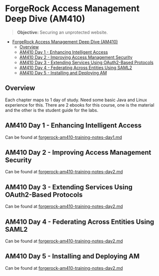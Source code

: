 # ForgeRock Access Management Deep Dive (AM410)

> **Objective:** Securing an unprotected website.

- [ForgeRock Access Management Deep Dive (AM410)](#forgerock-access-management-deep-dive-am410)
  - [Overview](#overview)
  - [AM410 Day 1 - Enhancing Intelligent Access](#am410-day-1---enhancing-intelligent-access)
  - [AM410 Day 2 - Improving Access Management Security](#am410-day-2---improving-access-management-security)
  - [AM410 Day 3 - Extending Services Using OAuth2-Based Protocols](#am410-day-3---extending-services-using-oauth2-based-protocols)
  - [AM410 Day 4 - Federating Across Entities Using SAML2](#am410-day-4---federating-across-entities-using-saml2)
  - [AM410 Day 5 - Installing and Deploying AM](#am410-day-5---installing-and-deploying-am)

## Overview

Each chapter maps to 1 day of study. Need some basic Java and Linux experience for this.
There are 2 ebooks for this course, one is the material and the other is the student guide for the labs.

## AM410 Day 1 - Enhancing Intelligent Access

Can be found at [forgerock-am410-training-notes-day1.md](./forgerock-am410-training-notes-day1.md)

## AM410 Day 2 - Improving Access Management Security

Can be found at [forgerock-am410-training-notes-day2.md](./forgerock-am410-training-notes-day2.md)

## AM410 Day 3 - Extending Services Using OAuth2-Based Protocols

Can be found at [forgerock-am410-training-notes-day2.md](./forgerock-am410-training-notes-day3.md)

## AM410 Day 4 - Federating Across Entities Using SAML2

Can be found at [forgerock-am410-training-notes-day2.md](./forgerock-am410-training-notes-day4.md)

## AM410 Day 5 - Installing and Deploying AM

Can be found at [forgerock-am410-training-notes-day2.md](./forgerock-am410-training-notes-day5.md)
